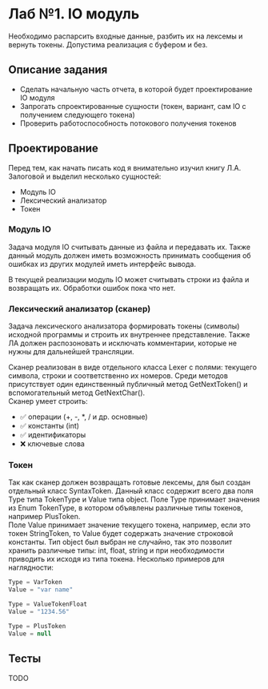 # Лаб №1. IO модуль
Необходимо распарсить входные данные, разбить их на лексемы и вернуть токены. 
Допустима реализация с буфером и без.

## Описание задания
- Сделать начальную часть отчета, в которой будет проектирование IO модуля
- Запрогать спроектированные сущности (токен, вариант, сам IO с получением следующего токена)
- Проверить работоспособность потокового получения токенов

## Проектирование
Перед тем, как начать писать код я внимательно изучил книгу Л.А. Залоговой и выделил несколько сущностей:
- Модуль IO
- Лексический анализатор
- Токен

### Модуль IO
Задача модуля IO считывать данные из файла и передавать их. Также данный модуль должен иметь возможность принимать сообщения об ошибках из других модулей иметь интерфейс вывода.

В текущей реализации модуль IO может считывать строки из файла и возвращать их.
Обработки ошибок пока что нет.

### Лексический анализатор (сканер)
Задача лексического анализатора формировать токены (символы) исходной программы и строить их внутреннее представление. Также ЛА должен распозоновать и исключать комментарии, которые не нужны для дальнейшей трансляции.

Сканер реализован в виде отдельного класса Lexer с полями: текущего символа, строки и соответственно их номеров.
Среди методов присутствует один единственный публичный метод GetNextToken() и вспомогательный метод GetNextChar().<br/>
Сканер умеет строить:
- ✅ операции (+, -, *, / и др. основные)
- ✅ константы (int)
- ✅ идентификаторы
- ❌ ключевые слова

### Токен
Так как сканер должен возвращать готовые лексемы, для был создан отдельный класс SyntaxToken. Данный класс содержит всего два поля Type типа TokenType и Value типа object.
Поле Type принимает значения из Enum TokenType, в котором объявлены различные типы токенов, например PlusToken.<br/>
Поле Value принимает значение текущего токена, например, если это токен StringToken, то Value будет содержать значение строковой константы. Тип object был выбран не случайно, так это позволит хранить различные типы: int, float, string и при необходимости приводить их исходя из типа токена.
Несколько примеров для наглядности:
```cs
Type = VarToken
Value = "var name"

Type = ValueTokenFloat
Value = "1234.56"

Type = PlusToken
Value = null
```

## Тесты
TODO